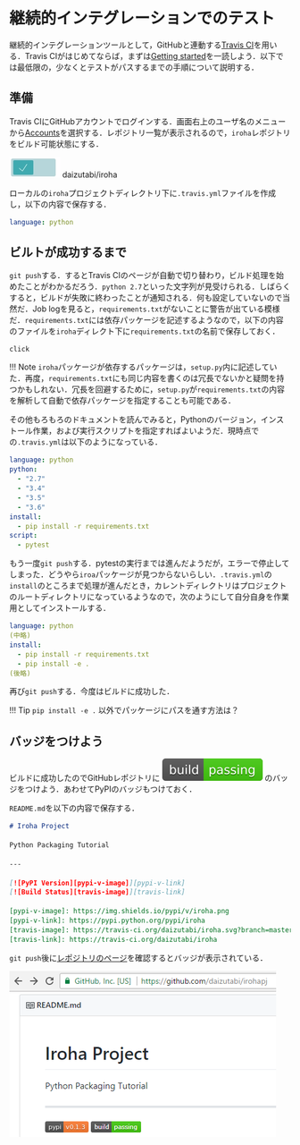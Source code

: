 # 継続的インテグレーションでのテスト

継続的インテグレーションツールとして，GitHubと連動する[Travis CI](https://travis-ci.org/)を用いる．Travis CIがはじめてならば，まずは[Getting started](https://docs.travis-ci.com/user/getting-started/)を一読しよう．以下では最低限の，少なくとテストがパスするまでの手順について説明する．


## 準備

Travis CIにGitHubアカウントでログインする．画面右上のユーザ名のメニューから[Accounts](https://travis-ci.org/profile)を選択する．レポジトリ一覧が表示されるので，`iroha`レポジトリをビルド可能状態にする．

![Build enable](img/enable.png) daizutabi/iroha

ローカルの`iroha`プロジェクトディレクトリ下に`.travis.yml`ファイルを作成し，以下の内容で保存する．

```yaml
language: python
```

## ビルトが成功するまで

`git push`する．するとTravis CIのページが自動で切り替わり，ビルド処理を始めたことがわかるだろう．`python 2.7`といった文字列が見受けられる．しばらくすると，ビルドが失敗に終わったことが通知される．何も設定していないので当然だ．Job logを見ると，`requirements.txt`がないことに警告が出ている模様だ．`requirements.txt`には依存パッケージを記述するようなので，以下の内容のファイルを`iroha`ディレクト下に`requirements.txt`の名前で保存しておく．

```text
click
```

!!! Note
    `iroha`パッケージが依存するパッケージは，`setup.py`内に記述していた．再度，`requirements.txt`にも同じ内容を書くのは冗長でないかと疑問を持つかもしれない．冗長を回避するために，`setup.py`が`requirements.txt`の内容を解析して自動で依存パッケージを指定することも可能である．


その他もろもろのドキュメントを読んでみると，Pythonのバージョン，インストール作業，および実行スクリプトを指定すればよいようだ．現時点での`.travis.yml`は以下のようになっている．


```yaml
language: python
python:
  - "2.7"
  - "3.4"
  - "3.5"
  - "3.6"
install:
  - pip install -r requirements.txt
script:
  - pytest
```

もう一度`git push`する．pytestの実行までは進んだようだが，エラーで停止してしまった．どうやら`iroa`パッケージが見つからないらしい．`.travis.yml`の`install`のところまで処理が進んだとき，カレントディレクトリはプロジェクトのルートディレクトリになっているようなので，次のようにして自分自身を作業用としてインストールする．

```yaml
language: python
(中略)
install:
  - pip install -r requirements.txt
  - pip install -e .
(後略)
```

再び`git push`する．今度はビルドに成功した．

!!! Tip
    `pip install -e .` 以外でパッケージにパスを通す方法は？

## バッジをつけよう

ビルドに成功したのでGitHubレポジトリに ![Build: Passing](img/passing.svg) のバッジをつけよう．あわせてPyPIのバッジもつけておく．

`README.md`を以下の内容で保存する．

```markdown
# Iroha Project

Python Packaging Tutorial

---

[![PyPI Version][pypi-v-image]][pypi-v-link]
[![Build Status][travis-image]][travis-link]

[pypi-v-image]: https://img.shields.io/pypi/v/iroha.png
[pypi-v-link]: https://pypi.python.org/pypi/iroha
[travis-image]: https://travis-ci.org/daizutabi/iroha.svg?branch=master
[travis-link]: https://travis-ci.org/daizutabi/iroha
```

`git push`後に[レポジトリのページ](https://github.com/daizutabi/iroha)を確認するとバッジが表示されている．

![バッジ](img/badge.png)
